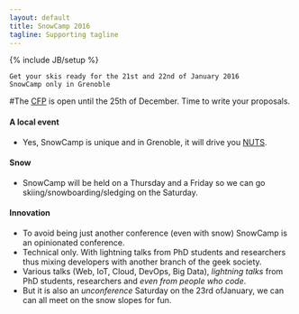 ```yaml
---
layout: default
title: SnowCamp 2016
tagline: Supporting tagline
---
```

{% include JB/setup %}

    Get your skis ready for the 21st and 22nd of January 2016
    SnowCamp only in Grenoble

#The [CFP](https://cfp.snowcamp.io) is open until the 25th of December. Time to write your proposals.

#### A local event
-   Yes, SnowCamp is unique and in Grenoble, it will drive you [NUTS](http://www.grenoble-tourisme.com/en/discover/gastronomy/local-specialties-and-products/).

#### Snow
-   SnowCamp will be held on a Thursday and a Friday so we can go skiing/snowboarding/sledging on the Saturday.

#### Innovation
-   To avoid being just another conference (even with snow) SnowCamp is an opinionated conference.
-   Technical only.
    With lightning talks from PhD students and researchers thus mixing developers with another branch of the geek society.
-   Various talks (Web, IoT, Cloud, DevOps, Big Data), *lightning talks* from PhD students, researchers and *even from people who code*.
-   But it is also an *unconference* Saturday on the 23rd ofJanuary, we can can all meet on the snow slopes for fun.

